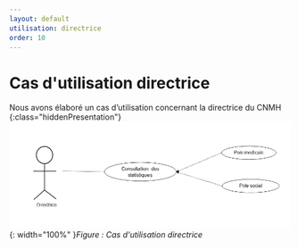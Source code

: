 ```yaml
---
layout: default
utilisation: directrice
order: 10
---
```

# Cas d'utilisation directrice
Nous avons élaboré un cas d’utilisation concernant la directrice du CNMH
{:class="hiddenPresentation"}
![cas-utilisation-directrice](./images/cas-utilisation-directrice.PNG){: width="100%" }*Figure : Cas d'utilisation directrice*
<!-- new slide -->
 